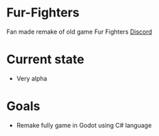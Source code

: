 # Fur-Fighters
Fan made remake of old game Fur Fighters
[Discord](https://discord.gg/zgSVGSs)

# Current state
* Very alpha

# Goals
* Remake fully game in Godot using C# language
